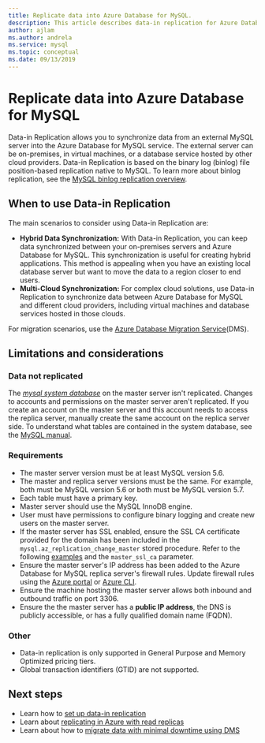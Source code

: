 ```yaml
---
title: Replicate data into Azure Database for MySQL.
description: This article describes data-in replication for Azure Database for MySQL.
author: ajlam
ms.author: andrela
ms.service: mysql
ms.topic: conceptual
ms.date: 09/13/2019
---
```


# Replicate data into Azure Database for MySQL

Data-in Replication allows you to synchronize data from an external MySQL server into the Azure Database for MySQL service. The external server can be on-premises, in virtual machines, or a database service hosted by other cloud providers. Data-in Replication is based on the binary log (binlog) file position-based replication native to MySQL. To learn more about binlog replication, see the [MySQL binlog replication overview](https://dev.mysql.com/doc/refman/5.7/en/binlog-replication-configuration-overview.html). 

## When to use Data-in Replication
The main scenarios to consider using Data-in Replication are:

- **Hybrid Data Synchronization:** With Data-in Replication, you can keep data synchronized between your on-premises servers and Azure Database for MySQL. This synchronization is useful for creating hybrid applications. This method is appealing when you have an existing local database server but want to move the data to a region closer to end users.
- **Multi-Cloud Synchronization:** For complex cloud solutions, use Data-in Replication to synchronize data between Azure Database for MySQL and different cloud providers, including virtual machines and database services hosted in those clouds.
 
For migration scenarios, use the [Azure Database Migration Service](https://azure.microsoft.com/services/database-migration/)(DMS).

## Limitations and considerations

### Data not replicated
The [*mysql system database*](https://dev.mysql.com/doc/refman/5.7/en/system-database.html) on the master server isn't replicated. Changes to accounts and permissions on the master server aren't replicated. If you create an account on the master server and this account needs to access the replica server, manually create the same account on the replica server side. To understand what tables are contained in the system database, see the [MySQL manual](https://dev.mysql.com/doc/refman/5.7/en/system-database.html).

### Requirements
- The master server version must be at least MySQL version 5.6. 
- The master and replica server versions must be the same. For example, both must be MySQL version 5.6 or both must be MySQL version 5.7.
- Each table must have a primary key.
- Master server should use the MySQL InnoDB engine.
- User must have permissions to configure binary logging and create new users on the master server.
- If the master server has SSL enabled, ensure the SSL CA certificate provided for the domain has been included in the `mysql.az_replication_change_master` stored procedure. Refer to the following [examples](https://docs.microsoft.com/azure/mysql/howto-data-in-replication#link-master-and-replica-servers-to-start-data-in-replication) and the `master_ssl_ca` parameter.
- Ensure the master server's IP address has been added to the Azure Database for MySQL replica server's firewall rules. Update firewall rules using the [Azure portal](https://docs.microsoft.com/azure/mysql/howto-manage-firewall-using-portal) or [Azure CLI](https://docs.microsoft.com/azure/mysql/howto-manage-firewall-using-cli).
- Ensure the machine hosting the master server allows both inbound and outbound traffic on port 3306.
- Ensure the the master server has a **public IP address**, the DNS is publicly accessible, or has a fully qualified domain name (FQDN).

### Other
- Data-in replication is only supported in General Purpose and Memory Optimized pricing tiers.
- Global transaction identifiers (GTID) are not supported.

## Next steps
- Learn how to [set up data-in replication](howto-data-in-replication.md)
- Learn about [replicating in Azure with read replicas](concepts-read-replicas.md)
- Learn about how to [migrate data with minimal downtime using DMS](howto-migrate-online.md)